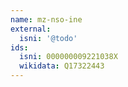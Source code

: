 ```yaml
---
name: mz-nso-ine
external:
  isni: '@todo'
ids:
  isni: 000000009221038X
  wikidata: Q17322443
---
```

